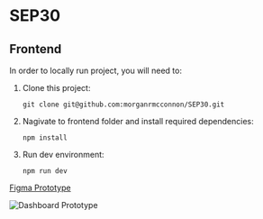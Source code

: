 # SEP30

## Frontend

In order to locally run project, you will need to:

1. Clone this project:

   `git clone git@github.com:morganrmcconnon/SEP30.git`

3. Nagivate to frontend folder and install required dependencies:

   `npm install`

5. Run dev environment:

   `npm run dev`

[Figma Prototype](https://www.figma.com/file/ScVgs5wpsr3FTM7npCqg1n/Dashy-Dashboard-(Community)?type=design&node-id=302-925)

![Dashboard Prototype](https://i.imgur.com/avDdZkH.png)
